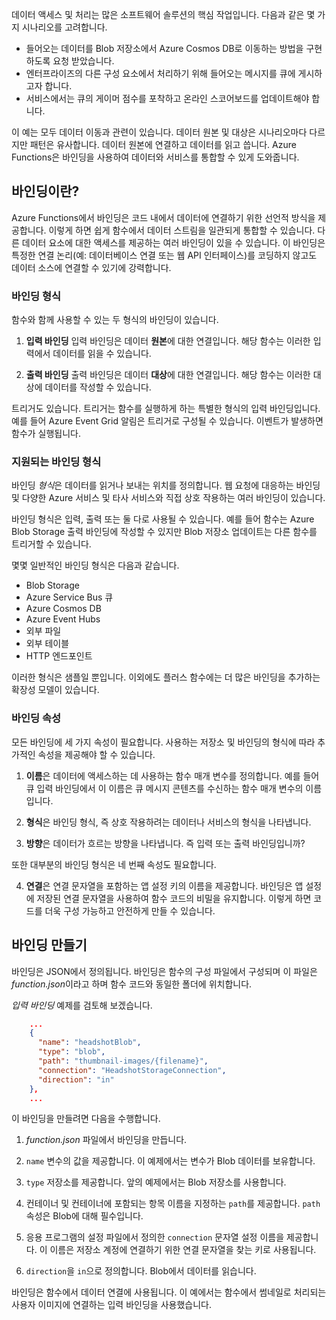 데이터 액세스 및 처리는 많은 소프트웨어 솔루션의 핵심 작업입니다. 다음과 같은 몇 가지 시나리오를 고려합니다.

* 들어오는 데이터를 Blob 저장소에서 Azure Cosmos DB로 이동하는 방법을 구현하도록 요청 받았습니다.
* 엔터프라이즈의 다른 구성 요소에서 처리하기 위해 들어오는 메시지를 큐에 게시하고자 합니다.
* 서비스에서는 큐의 게이머 점수를 포착하고 온라인 스코어보드를 업데이트해야 합니다.

이 예는 모두 데이터 이동과 관련이 있습니다. 데이터 원본 및 대상은 시나리오마다 다르지만 패턴은 유사합니다. 데이터 원본에 연결하고 데이터를 읽고 씁니다. Azure Functions은 바인딩을 사용하여 데이터와 서비스를 통합할 수 있게 도와줍니다. 

## <a name="what-is-a-binding"></a>바인딩이란?

Azure Functions에서 바인딩은 코드 내에서 데이터에 연결하기 위한 선언적 방식을 제공합니다. 이렇게 하면 쉽게 함수에서 데이터 스트림을 일관되게 통합할 수 있습니다. 다른 데이터 요소에 대한 액세스를 제공하는 여러 바인딩이 있을 수 있습니다. 이 바인딩은 특정한 연결 논리(예: 데이터베이스 연결 또는 웹 API 인터페이스)를 코딩하지 않고도 데이터 소스에 연결할 수 있기에 강력합니다.

### <a name="types-of-bindings"></a>바인딩 형식

함수와 함께 사용할 수 있는 두 형식의 바인딩이 있습니다.

1. **입력 바인딩** 입력 바인딩은 데이터 **원본**에 대한 연결입니다. 해당 함수는 이러한 입력에서 데이터를 읽을 수 있습니다.

1. **출력 바인딩** 출력 바인딩은 데이터 **대상**에 대한 연결입니다. 해당 함수는 이러한 대상에 데이터를 작성할 수 있습니다.

트리거도 있습니다. 트리거는 함수를 실행하게 하는 특별한 형식의 입력 바인딩입니다. 예를 들어 Azure Event Grid 알림은 트리거로 구성될 수 있습니다. 이벤트가 발생하면 함수가 실행됩니다.

### <a name="types-of-supported-bindings"></a>지원되는 바인딩 형식

바인딩 *형식*은 데이터를 읽거나 보내는 위치를 정의합니다. 웹 요청에 대응하는 바인딩 및 다양한 Azure 서비스 및 타사 서비스와 직접 상호 작용하는 여러 바인딩이 있습니다.

바인딩 형식은 입력, 출력 또는 둘 다로 사용될 수 있습니다. 예를 들어 함수는 Azure Blob Storage 출력 바인딩에 작성할 수 있지만 Blob 저장소 업데이트는 다른 함수를 트리거할 수 있습니다.

몇몇 일반적인 바인딩 형식은 다음과 같습니다.
- Blob Storage
- Azure Service Bus 큐
- Azure Cosmos DB
- Azure Event Hubs
- 외부 파일
- 외부 테이블
- HTTP 엔드포인트

이러한 형식은 샘플일 뿐입니다. 이외에도 플러스 함수에는 더 많은 바인딩을 추가하는 확장성 모델이 있습니다.

### <a name="binding-properties"></a>바인딩 속성

모든 바인딩에 세 가지 속성이 필요합니다. 사용하는 저장소 및 바인딩의 형식에 따라 추가적인 속성을 제공해야 할 수 있습니다.

1. **이름**은 데이터에 액세스하는 데 사용하는 함수 매개 변수를 정의합니다. 예를 들어 큐 입력 바인딩에서 이 이름은 큐 메시지 콘텐츠를 수신하는 함수 매개 변수의 이름입니다. 

1. **형식**은 바인딩 형식, 즉 상호 작용하려는 데이터나 서비스의 형식을 나타냅니다.

1. **방향**은 데이터가 흐르는 방향을 나타냅니다. 즉 입력 또는 출력 바인딩입니까?

또한 대부분의 바인딩 형식은 네 번째 속성도 필요합니다. 

4. **연결**은 연결 문자열을 포함하는 앱 설정 키의 이름을 제공합니다. 바인딩은 앱 설정에 저장된 연결 문자열을 사용하여 함수 코드의 비밀을 유지합니다. 이렇게 하면 코드를 더욱 구성 가능하고 안전하게 만들 수 있습니다.

## <a name="create-a-binding"></a>바인딩 만들기

바인딩은 JSON에서 정의됩니다. 바인딩은 함수의 구성 파일에서 구성되며 이 파일은 *function.json*이라고 하며 함수 코드와 동일한 폴더에 위치합니다.

 *입력 바인딩* 예제를 검토해 보겠습니다.

```json
    ...
    {
      "name": "headshotBlob",
      "type": "blob",
      "path": "thumbnail-images/{filename}",
      "connection": "HeadshotStorageConnection",
      "direction": "in"
    },
    ...
```

이 바인딩을 만들려면 다음을 수행합니다.

1. *function.json* 파일에서 바인딩을 만듭니다.

1. `name` 변수의 값을 제공합니다. 이 예제에서는 변수가 Blob 데이터를 보유합니다.

1. `type` 저장소를 제공합니다. 앞의 예제에서는 Blob 저장소를 사용합니다.

1. 컨테이너 및 컨테이너에 포함되는 항목 이름을 지정하는 `path`를 제공합니다. `path` 속성은 Blob에 대해 필수입니다.

1. 응용 프로그램의 설정 파일에서 정의한 `connection` 문자열 설정 이름을 제공합니다. 이 이름은 저장소 계정에 연결하기 위한 연결 문자열을 찾는 키로 사용됩니다.

1. `direction`을 `in`으로 정의합니다. Blob에서 데이터를 읽습니다.

바인딩은 함수에서 데이터 연결에 사용됩니다. 이 예에서는 함수에서 썸네일로 처리되는 사용자 이미지에 연결하는 입력 바인딩을 사용했습니다.

